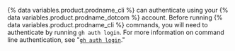 {% data variables.product.prodname_cli %} can authenticate using your {% data variables.product.prodname_dotcom %} account. Before running {% data variables.product.prodname_cli %} commands, you will need to authenticate by running `gh auth login`. For more information on command line authentication, see "[`gh auth login`](https://cli.github.com/manual/gh_auth_login)."
